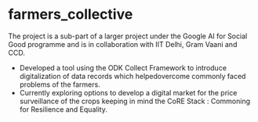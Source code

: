 # farmers_collective
The project is a sub-part of a larger project under the Google AI for Social Good programme and is in
collaboration with IIT Delhi, Gram Vaani and CCD. 
</br>
- Developed a tool using the ODK Collect Framework to introduce digitalization of data records which helpedovercome commonly faced problems of the farmers. <br>
- Currently exploring options to develop a digital market for the price surveillance of the crops keeping in mind the CoRE Stack : Commoning for Resilience and Equality.

